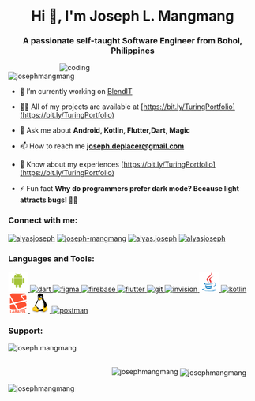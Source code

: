 <h1 align="center">Hi 👋, I'm Joseph L. Mangmang</h1>
<h3 align="center">A passionate self-taught Software Engineer from Bohol, Philippines</h3>

<img align="right" alt="coding" width="400" src="/workspaces/josephmangmang/images/coding.gif"/>

<p align="left"> <img src="https://komarev.com/ghpvc/?username=josephmangmang&label=Profile%20views&color=0e75b6&style=flat" alt="josephmangmang" /> </p>

- 🔭 I’m currently working on [BlendIT](https://blendit.eu/)

- 👨‍💻 All of my projects are available at [https://bit.ly/TuringPortfolio](https://bit.ly/TuringPortfolio)

- 💬 Ask me about **Android, Kotlin, Flutter,Dart, Magic**

- 📫 How to reach me **joseph.deplacer@gmail.com**

- 📄 Know about my experiences [https://bit.ly/TuringPortfolio](https://bit.ly/TuringPortfolio)

- ⚡ Fun fact **Why do programmers prefer dark mode? Because light attracts bugs! 🐛😄**

<h3 align="left">Connect with me:</h3>
<p align="left">
<a href="https://twitter.com/alyasjoseph" target="blank"><img align="center" src="https://raw.githubusercontent.com/rahuldkjain/github-profile-readme-generator/master/src/images/icons/Social/twitter.svg" alt="alyasjoseph" height="30" width="40" /></a>
<a href="https://linkedin.com/in/joseph-mangmang" target="blank"><img align="center" src="https://raw.githubusercontent.com/rahuldkjain/github-profile-readme-generator/master/src/images/icons/Social/linked-in-alt.svg" alt="joseph-mangmang" height="30" width="40" /></a>
<a href="https://instagram.com/alyas.joseph" target="blank"><img align="center" src="https://raw.githubusercontent.com/rahuldkjain/github-profile-readme-generator/master/src/images/icons/Social/instagram.svg" alt="alyas.joseph" height="30" width="40" /></a>
<a href="https://www.leetcode.com/alyasjoseph" target="blank"><img align="center" src="https://raw.githubusercontent.com/rahuldkjain/github-profile-readme-generator/master/src/images/icons/Social/leet-code.svg" alt="alyasjoseph" height="30" width="40" /></a>
</p>

<h3 align="left">Languages and Tools:</h3>
<p align="left"> <a href="https://developer.android.com" target="_blank" rel="noreferrer"> <img src="https://raw.githubusercontent.com/devicons/devicon/master/icons/android/android-original-wordmark.svg" alt="android" width="40" height="40"/> </a> <a href="https://dart.dev" target="_blank" rel="noreferrer"> <img src="https://www.vectorlogo.zone/logos/dartlang/dartlang-icon.svg" alt="dart" width="40" height="40"/> </a> <a href="https://www.figma.com/" target="_blank" rel="noreferrer"> <img src="https://www.vectorlogo.zone/logos/figma/figma-icon.svg" alt="figma" width="40" height="40"/> </a> <a href="https://firebase.google.com/" target="_blank" rel="noreferrer"> <img src="https://www.vectorlogo.zone/logos/firebase/firebase-icon.svg" alt="firebase" width="40" height="40"/> </a> <a href="https://flutter.dev" target="_blank" rel="noreferrer"> <img src="https://www.vectorlogo.zone/logos/flutterio/flutterio-icon.svg" alt="flutter" width="40" height="40"/> </a> <a href="https://git-scm.com/" target="_blank" rel="noreferrer"> <img src="https://www.vectorlogo.zone/logos/git-scm/git-scm-icon.svg" alt="git" width="40" height="40"/> </a> <a href="https://www.invisionapp.com/" target="_blank" rel="noreferrer"> <img src="https://www.vectorlogo.zone/logos/invisionapp/invisionapp-icon.svg" alt="invision" width="40" height="40"/> </a> <a href="https://www.java.com" target="_blank" rel="noreferrer"> <img src="https://raw.githubusercontent.com/devicons/devicon/master/icons/java/java-original.svg" alt="java" width="40" height="40"/> </a> <a href="https://kotlinlang.org" target="_blank" rel="noreferrer"> <img src="https://www.vectorlogo.zone/logos/kotlinlang/kotlinlang-icon.svg" alt="kotlin" width="40" height="40"/> </a> <a href="https://laravel.com/" target="_blank" rel="noreferrer"> <img src="https://raw.githubusercontent.com/devicons/devicon/master/icons/laravel/laravel-plain-wordmark.svg" alt="laravel" width="40" height="40"/> </a> <a href="https://www.linux.org/" target="_blank" rel="noreferrer"> <img src="https://raw.githubusercontent.com/devicons/devicon/master/icons/linux/linux-original.svg" alt="linux" width="40" height="40"/> </a> <a href="https://postman.com" target="_blank" rel="noreferrer"> <img src="https://www.vectorlogo.zone/logos/getpostman/getpostman-icon.svg" alt="postman" width="40" height="40"/> </a> </p>

<h3 align="left">Support:</h3>
<p><a href="https://www.buymeacoffee.com/joseph.mangmang"> <img align="left" src="https://cdn.buymeacoffee.com/buttons/v2/default-yellow.png" height="50" width="210" alt="joseph.mangmang" /></a></p><br><br>

<p><img align="left" src="https://github-readme-stats.vercel.app/api/top-langs?username=josephmangmang&show_icons=true&locale=en&layout=compact" alt="josephmangmang" /></p>

<p>&nbsp;<img align="center" src="https://github-readme-stats.vercel.app/api?username=josephmangmang&show_icons=true&locale=en" alt="josephmangmang" /></p>

<p><img align="center" src="https://github-readme-streak-stats.herokuapp.com/?user=josephmangmang&" alt="josephmangmang" /></p>
